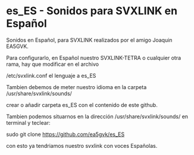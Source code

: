 # es_ES - Sonidos para SVXLINK en Español
Sonidos en Español, para SVXLINK realizados por el amigo Joaquin EA5GVK.<p>
Para configurarlo, en Español nuestro SVXLINK-TETRA o cualquier otra rama, hay que modificar en el archivo <p>
/etc/svxlink.conf el lenguaje a es_ES <p>
Tambien debemos de meter nuestro idioma en la carpeta /usr/share/svxlink/sounds/ <p>
crear o añadir carpeta es_ES con el contenido de este github.<p>

Tambien podemos situarnos en la dirección /usr/share/svxlink/sounds/ en terminal y teclear:<p>
sudo git clone https://github.com/ea5gvk/es_ES <p>

con esto ya tendriamos nuestro svxlink con voces Españolas.
